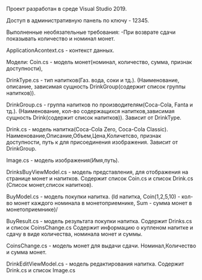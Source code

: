 Проект разработан в среде Visual Studio 2019.

Доступ в административную панель по ключу - 12345.

Выполненные необязательные требования:
-При возврате сдачи показывать количество и номинал монет.

ApplicationAcontext.cs - контекст данных.

Модели:
Coin.cs - модель монет(номинал, количество, сумма, признак доступности),

DrinkType.cs - тип напитков(Газ. вода, соки и тд.). 
(Наименование, описание, зависимая сущность DrinkGroup(содержит список группы напитков)).

DrinkGroup.cs - группа напитков по производителям(Coca-Cola, Fanta и тд.). 
(Наименование, кол-во содержащихся напитков,зависимая сущность Drink(содержит список напитков)).
Зависит от DrinkType.

Drink.cs - модель напитка(Coca-Cola Zero, Coca-Cola Classic).
Наименование,Описание,Объем,Цена,Количетсво, признак доступности, путь к для присоединения изображения.
Зависит от DrinkGroup.

Image.cs - модель изображения(Имя,путь).

DrinksBuyViewModel.cs - модель представления, для отображения на странице монет и напитков.
Содержит список Coin.cs и список Drink.cs
(Список монет,список напитков).

BuyModel.cs - модель покупки напитка.
(Id напитка, Coin(1,2,5,10) - кол-во монет каждого номинала в монетоприемнике, Sum - сумма монет в монетоприемнике)/

BuyResult.cs - модель результата покупки напитка.
Содержит Drinks.cs и список CoinsChange.cs
Содержит информацию о купленом напитке и сдачу в виде количества, номинала монет и суммы.

CoinsChange.cs - модель монет для выдачи сдачи.
Номинал,Количество и сумма монет.  

DrinkEditViewModel.cs - модель редактирования напитка.
Содержит Drink.cs и список Image.cs
